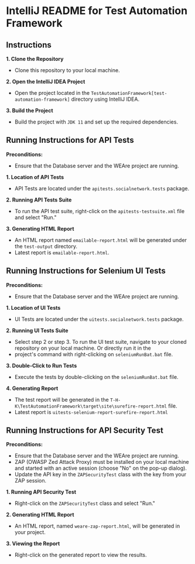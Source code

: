 # IntelliJ README for Test Automation Framework

## Instructions

**1. Clone the Repository**
- Clone this repository to your local machine.

**2. Open the IntelliJ IDEA Project**
- Open the project located in the `TestAutomationFramework[test-automation-framework]` directory using IntelliJ IDEA.

**3. Build the Project**
- Build the project with `JDK 11` and set up the required dependencies.

## Running Instructions for API Tests

**Preconditions:**
- Ensure that the Database server and the WEAre project are running.

**1. Location of API Tests**
- API Tests are located under the `apitests.socialnetwork.tests` package.

**2. Running API Tests Suite**
- To run the API test suite, right-click on the `apitests-testsuite.xml` file and select "Run."

**3. Generating HTML Report**
- An HTML report named `emailable-report.html` will be generated under the `test-output` directory.
- Latest report is `emailable-report.html`.

## Running Instructions for Selenium UI Tests

**Preconditions:**
- Ensure that the Database server and the WEAre project are running.

**1. Location of UI Tests**
- UI Tests are located under the `uitests.socialnetwork.tests` package.

**2. Running UI Tests Suite**
- Select step 2 or step 3. To run the UI test suite, navigate to your cloned repository on your local machine. Or directly run it in the
- project's command with right-clicking on `seleniumRunBat.bat` file.

**3. Double-Click to Run Tests**
- Execute the tests by double-clicking on the `seleniumRunBat.bat` file.

**4. Generating Report**
- The test report will be generated in the `T-H-K\TestAutomationFramework\target\site\surefire-report.html` file.
- Latest report is `uitests-selenium-report-surefire-report.html`

## Running Instructions for API Security Test

**Preconditions:**
- Ensure that the Database server and the WEAre project are running.
- ZAP (OWASP Zed Attack Proxy) must be installed on your local machine and started with an active session (choose "No" on the pop-up dialog).
- Update the API key in the `ZAPSecurityTest` class with the key from your ZAP session.

**1. Running API Security Test**
- Right-click on the `ZAPSecurityTest` class and select "Run."

**2. Generating HTML Report**
- An HTML report, named `weare-zap-report.html`, will be generated in your project.

**3. Viewing the Report**
- Right-click on the generated report to view the results.

